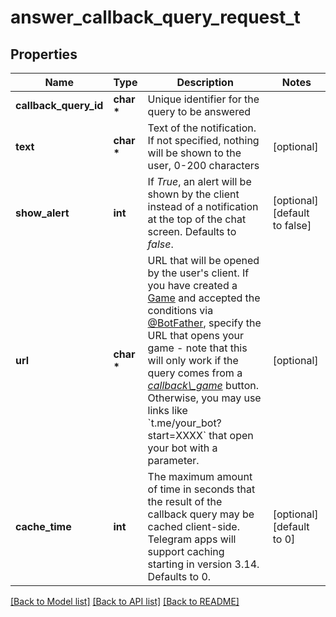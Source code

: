 # answer_callback_query_request_t

## Properties
Name | Type | Description | Notes
------------ | ------------- | ------------- | -------------
**callback_query_id** | **char \*** | Unique identifier for the query to be answered | 
**text** | **char \*** | Text of the notification. If not specified, nothing will be shown to the user, 0-200 characters | [optional] 
**show_alert** | **int** | If *True*, an alert will be shown by the client instead of a notification at the top of the chat screen. Defaults to *false*. | [optional] [default to false]
**url** | **char \*** | URL that will be opened by the user&#39;s client. If you have created a [Game](https://core.telegram.org/bots/api/#game) and accepted the conditions via [@BotFather](https://t.me/botfather), specify the URL that opens your game - note that this will only work if the query comes from a [*callback\\_game*](https://core.telegram.org/bots/api/#inlinekeyboardbutton) button.    Otherwise, you may use links like &#x60;t.me/your_bot?start&#x3D;XXXX&#x60; that open your bot with a parameter. | [optional] 
**cache_time** | **int** | The maximum amount of time in seconds that the result of the callback query may be cached client-side. Telegram apps will support caching starting in version 3.14. Defaults to 0. | [optional] [default to 0]

[[Back to Model list]](../README.md#documentation-for-models) [[Back to API list]](../README.md#documentation-for-api-endpoints) [[Back to README]](../README.md)


